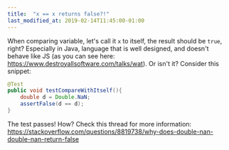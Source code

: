 ```yaml
---
title:  "x == x returns false?!"
last_modified_at: 2019-02-14T11:45:00-01:00
---
```


When comparing variable, let's call it `x` to itself, the result should be `true`, right? Especially in Java, language that is well designed, and doesn't behave like JS (as you can see here: https://www.destroyallsoftware.com/talks/wat). Or isn't it?
Consider this snippet:

```java
@Test
public void testCompareWithItself(){
    double d = Double.NaN;
    assertFalse(d == d);
}
```

The test passes! How? Check this thread for more information: https://stackoverflow.com/questions/8819738/why-does-double-nan-double-nan-return-false
